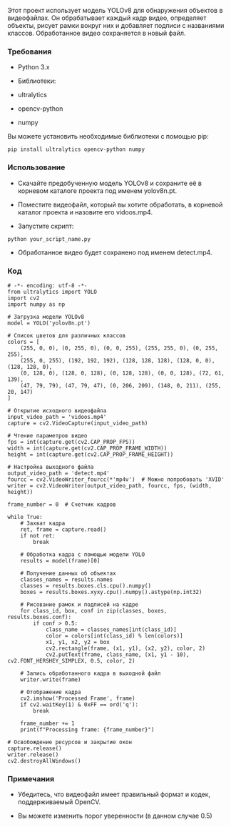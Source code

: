 

Этот проект использует модель YOLOv8 для обнаружения объектов в видеофайлах. Он обрабатывает каждый кадр видео, определяет объекты, рисует рамки вокруг них и добавляет подписи с названиями классов. Обработанное видео сохраняется в новый файл.

### Требования

- Python 3.x

- Библиотеки:

- ultralytics

- opencv-python

- numpy

Вы можете установить необходимые библиотеки с помощью pip:

```
pip install ultralytics opencv-python numpy
```

### Использование

- Скачайте предобученную модель YOLOv8 и сохраните её в корневом каталоге проекта под именем yolov8n.pt.

- Поместите видеофайл, который вы хотите обработать, в корневой каталог проекта и назовите его vidoos.mp4.

- Запустите скрипт:

```
python your_script_name.py
```
- Обработанное видео будет сохранено под именем detect.mp4.

### Код

```
# -*- encoding: utf-8 -*-
from ultralytics import YOLO
import cv2
import numpy as np

# Загрузка модели YOLOv8
model = YOLO('yolov8n.pt')

# Список цветов для различных классов
colors = [
    (255, 0, 0), (0, 255, 0), (0, 0, 255), (255, 255, 0), (0, 255, 255),
    (255, 0, 255), (192, 192, 192), (128, 128, 128), (128, 0, 0), (128, 128, 0),
    (0, 128, 0), (128, 0, 128), (0, 128, 128), (0, 0, 128), (72, 61, 139),
    (47, 79, 79), (47, 79, 47), (0, 206, 209), (148, 0, 211), (255, 20, 147)
]

# Открытие исходного видеофайла
input_video_path = 'vidoos.mp4'
capture = cv2.VideoCapture(input_video_path)

# Чтение параметров видео
fps = int(capture.get(cv2.CAP_PROP_FPS))
width = int(capture.get(cv2.CAP_PROP_FRAME_WIDTH))
height = int(capture.get(cv2.CAP_PROP_FRAME_HEIGHT))

# Настройка выходного файла
output_video_path = 'detect.mp4'
fourcc = cv2.VideoWriter_fourcc(*'mp4v')  # Можно попробовать 'XVID'
writer = cv2.VideoWriter(output_video_path, fourcc, fps, (width, height))

frame_number = 0  # Счетчик кадров

while True:
    # Захват кадра
    ret, frame = capture.read()
    if not ret:
        break

    # Обработка кадра с помощью модели YOLO
    results = model(frame)[0]

    # Получение данных об объектах
    classes_names = results.names
    classes = results.boxes.cls.cpu().numpy()
    boxes = results.boxes.xyxy.cpu().numpy().astype(np.int32)

    # Рисование рамок и подписей на кадре
    for class_id, box, conf in zip(classes, boxes, results.boxes.conf):
        if conf > 0.5:
            class_name = classes_names[int(class_id)]
            color = colors[int(class_id) % len(colors)]
            x1, y1, x2, y2 = box
            cv2.rectangle(frame, (x1, y1), (x2, y2), color, 2)
            cv2.putText(frame, class_name, (x1, y1 - 10), cv2.FONT_HERSHEY_SIMPLEX, 0.5, color, 2)

    # Запись обработанного кадра в выходной файл
    writer.write(frame)

    # Отображение кадра
    cv2.imshow('Processed Frame', frame)
    if cv2.waitKey(1) & 0xFF == ord('q'):
        break

    frame_number += 1
    print(f"Processing frame: {frame_number}")

# Освобождение ресурсов и закрытие окон
capture.release()
writer.release()
cv2.destroyAllWindows()
```

### Примечания

- Убедитесь, что видеофайл имеет правильный формат и кодек, поддерживаемый OpenCV.

- Вы можете изменить порог уверенности (в данном случае 0.5)
